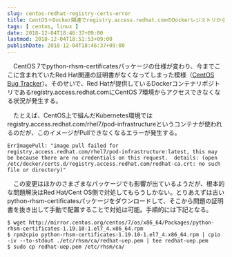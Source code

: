 ```yaml
---
slug: centos-redhat-registry-certs-error
title: CentOS＋Docker関連でregistry.access.redhat.comのDockerレジストリからpullできなくなった場合の対処
tags: [ centos, linux ]
date: 2018-12-04T18:46:37+09:00
lastmod: 2018-12-04T18:51:53+09:00
publishDate: 2018-12-04T18:46:37+09:00
---
```


　CentOS 7でpython-rhsm-certificatesパッケージの仕様が変わり、今までここに含まれていたRed Hat関連の証明書がなくなってしまった模様（[CentOS Bug Tracker](https://bugs.centos.org/view.php?id=14785")）。そのせいで、Red Hatが提供しているDockerコンテナリポジトリであるregistry.access.redhat.comにCentOS 7環境からアクセスできなくなる状況が発生する。

　たとえば、CentOS上で組んだKubernetes環境ではregistry.access.redhat.com/rhel7/pod-infrastructureというコンテナが使われるのだが、このイメージがPullできなくなるエラーが発生する。

```
ErrImagePull: "image pull failed for registry.access.redhat.com/rhel7/pod-infrastructure:latest, this may be because there are no credentials on this request.  details: (open /etc/docker/certs.d/registry.access.redhat.com/redhat-ca.crt: no such file or directory)"
```

　この変更はほかのさまざまなパッケージでも影響が出ているようだが、根本的な問題解決はRed Hat/Cent OS側で対処してもらうしかない。とりあえずは古いpython-rhsm-certificatesパッケージをダウンロードして、そこから問題の証明書を抜き出して手動で配置することで対処は可能。手順的には下記となる。

```
$ wget http://mirror.centos.org/centos/7/os/x86_64/Packages/python-rhsm-certificates-1.19.10-1.el7_4.x86_64.rpm
$ rpm2cpio python-rhsm-certificates-1.19.10-1.el7_4.x86_64.rpm | cpio -iv --to-stdout ./etc/rhsm/ca/redhat-uep.pem | tee redhat-uep.pem
$ sudo cp redhat-uep.pem /etc/rhsm/ca/
```


